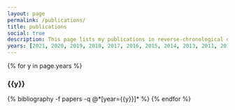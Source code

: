```yaml
---
layout: page
permalink: /publications/
title: publications
social: true
description: This page lists my publications in reverse-chronological order. The abstracts of each entry are listed here too and will be made visible by clicking on the 'Abs' link for each entry. Additionally, where possible I have given links to download the PDF of each paper. 
years: [2021, 2020, 2019, 2018, 2017, 2016, 2015, 2014, 2013, 2011, 2010]
---
```


{% for y in page.years %}
  <h3 class="year">{{y}}</h3>
  {% bibliography -f papers -q @*[year={{y}}]* %}
{% endfor %}

